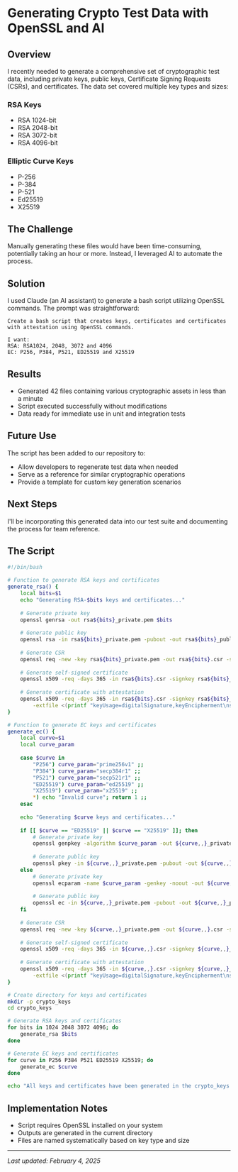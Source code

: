 # Generating Crypto Test Data with OpenSSL and AI

## Overview
I recently needed to generate a comprehensive set of cryptographic test data, including private keys, public keys, Certificate Signing Requests (CSRs), and certificates. The data set covered multiple key types and sizes:

### RSA Keys
- RSA 1024-bit
- RSA 2048-bit
- RSA 3072-bit
- RSA 4096-bit

### Elliptic Curve Keys
- P-256
- P-384
- P-521
- Ed25519
- X25519

## The Challenge
Manually generating these files would have been time-consuming, potentially taking an hour or more. Instead, I leveraged AI to automate the process.

## Solution
I used Claude (an AI assistant) to generate a bash script utilizing OpenSSL commands. The prompt was straightforward:

```
Create a bash script that creates keys, certificates and certificates 
with attestation using OpenSSL commands.

I want:
RSA: RSA1024, 2048, 3072 and 4096
EC: P256, P384, P521, ED25519 and X25519
```

## Results
- Generated 42 files containing various cryptographic assets in less than a minute
- Script executed successfully without modifications
- Data ready for immediate use in unit and integration tests

## Future Use
The script has been added to our repository to:
- Allow developers to regenerate test data when needed
- Serve as a reference for similar cryptographic operations
- Provide a template for custom key generation scenarios

## Next Steps
I'll be incorporating this generated data into our test suite and documenting the process for team reference.

## The Script

```bash
#!/bin/bash

# Function to generate RSA keys and certificates
generate_rsa() {
    local bits=$1
    echo "Generating RSA-$bits keys and certificates..."
    
    # Generate private key
    openssl genrsa -out rsa${bits}_private.pem $bits
    
    # Generate public key
    openssl rsa -in rsa${bits}_private.pem -pubout -out rsa${bits}_public.pem
    
    # Generate CSR
    openssl req -new -key rsa${bits}_private.pem -out rsa${bits}.csr -subj "/C=US/ST=State/L=City/O=Organization/OU=Unit/CN=rsa${bits}.example.com"
    
    # Generate self-signed certificate
    openssl x509 -req -days 365 -in rsa${bits}.csr -signkey rsa${bits}_private.pem -out rsa${bits}_cert.pem
    
    # Generate certificate with attestation
    openssl x509 -req -days 365 -in rsa${bits}.csr -signkey rsa${bits}_private.pem -out rsa${bits}_cert_attest.pem \
        -extfile <(printf "keyUsage=digitalSignature,keyEncipherment\nsubjectKeyIdentifier=hash\nauthorityKeyIdentifier=keyid:always,issuer\nbasicConstraints=CA:TRUE")
}

# Function to generate EC keys and certificates
generate_ec() {
    local curve=$1
    local curve_param
    
    case $curve in
        "P256") curve_param="prime256v1" ;;
        "P384") curve_param="secp384r1" ;;
        "P521") curve_param="secp521r1" ;;
        "ED25519") curve_param="ed25519" ;;
        "X25519") curve_param="x25519" ;;
        *) echo "Invalid curve"; return 1 ;;
    esac
    
    echo "Generating $curve keys and certificates..."
    
    if [[ $curve == "ED25519" || $curve == "X25519" ]]; then
        # Generate private key
        openssl genpkey -algorithm $curve_param -out ${curve,,}_private.pem
        
        # Generate public key
        openssl pkey -in ${curve,,}_private.pem -pubout -out ${curve,,}_public.pem
    else
        # Generate private key
        openssl ecparam -name $curve_param -genkey -noout -out ${curve,,}_private.pem
        
        # Generate public key
        openssl ec -in ${curve,,}_private.pem -pubout -out ${curve,,}_public.pem
    fi
    
    # Generate CSR
    openssl req -new -key ${curve,,}_private.pem -out ${curve,,}.csr -subj "/C=US/ST=State/L=City/O=Organization/OU=Unit/CN=${curve,,}.example.com"
    
    # Generate self-signed certificate
    openssl x509 -req -days 365 -in ${curve,,}.csr -signkey ${curve,,}_private.pem -out ${curve,,}_cert.pem
    
    # Generate certificate with attestation
    openssl x509 -req -days 365 -in ${curve,,}.csr -signkey ${curve,,}_private.pem -out ${curve,,}_cert_attest.pem \
        -extfile <(printf "keyUsage=digitalSignature,keyEncipherment\nsubjectKeyIdentifier=hash\nauthorityKeyIdentifier=keyid:always,issuer\nbasicConstraints=CA:TRUE")
}

# Create directory for keys and certificates
mkdir -p crypto_keys
cd crypto_keys

# Generate RSA keys and certificates
for bits in 1024 2048 3072 4096; do
    generate_rsa $bits
done

# Generate EC keys and certificates
for curve in P256 P384 P521 ED25519 X25519; do
    generate_ec $curve
done

echo "All keys and certificates have been generated in the crypto_keys directory."

```

## Implementation Notes
- Script requires OpenSSL installed on your system
- Outputs are generated in the current directory
- Files are named systematically based on key type and size

---
*Last updated: February 4, 2025*